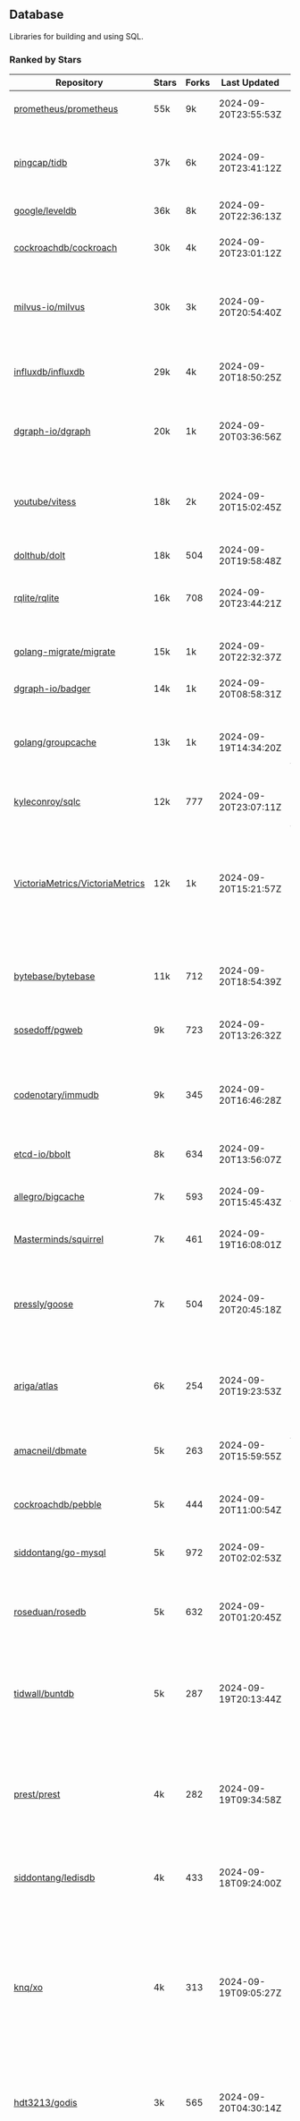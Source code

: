 ## Database

Libraries for building and using SQL.

### Ranked by Stars

| Repository | Stars | Forks | Last Updated | Description | 
|------------|-------|-------|--------------|-------------|
| [prometheus/prometheus](https://github.com/prometheus/prometheus) | 55k | 9k | 2024-09-20T23:55:53Z |  Monitoring system and time series database. |
| [pingcap/tidb](https://github.com/pingcap/tidb) | 37k | 6k | 2024-09-20T23:41:12Z |  TiDB is a distributed SQL database. Inspired by the design of Google F1. |
| [google/leveldb](https://github.com/google/leveldb) | 36k | 8k | 2024-09-20T22:36:13Z | key/value database in Go. |
| [cockroachdb/cockroach](https://github.com/cockroachdb/cockroach) | 30k | 4k | 2024-09-20T23:01:12Z |  Scalable, Geo-Replicated, Transactional Datastore. |
| [milvus-io/milvus](https://github.com/milvus-io/milvus) | 30k | 3k | 2024-09-20T20:54:40Z |  Milvus is a vector database for embedding management, analytics and search. |
| [influxdb/influxdb](https://github.com/influxdb/influxdb) | 29k | 4k | 2024-09-20T18:50:25Z |  Scalable datastore for metrics, events, and real-time analytics. |
| [dgraph-io/dgraph](https://github.com/dgraph-io/dgraph) | 20k | 1k | 2024-09-20T03:36:56Z |  Scalable, Distributed, Low Latency, High Throughput Graph Database. |
| [youtube/vitess](https://github.com/youtube/vitess) | 18k | 2k | 2024-09-20T15:02:45Z |  vitess provides servers and tools which facilitate scaling of MySQL databases for large scale web services. |
| [dolthub/dolt](https://github.com/dolthub/dolt) | 18k | 504 | 2024-09-20T19:58:48Z |  Dolt – It's Git for Data. |
| [rqlite/rqlite](https://github.com/rqlite/rqlite) | 16k | 708 | 2024-09-20T23:44:21Z |  The lightweight, distributed, relational database built on SQLite. |
| [golang-migrate/migrate](https://github.com/golang-migrate/migrate) | 15k | 1k | 2024-09-20T22:32:37Z |  Database migrations. CLI and Golang library. |
| [dgraph-io/badger](https://github.com/dgraph-io/badger) | 14k | 1k | 2024-09-20T08:58:31Z |  Fast key-value store in Go. |
| [golang/groupcache](https://github.com/golang/groupcache) | 13k | 1k | 2024-09-19T14:34:20Z |  Groupcache is a caching and cache-filling library, intended as a replacement for memcached in many cases. |
| [kyleconroy/sqlc](https://github.com/kyleconroy/sqlc) | 12k | 777 | 2024-09-20T23:07:11Z |  Generate type-safe code from SQL. |
| [VictoriaMetrics/VictoriaMetrics](https://github.com/VictoriaMetrics/VictoriaMetrics) | 12k | 1k | 2024-09-20T15:21:57Z |  fast, resource-effective and scalable open source time series database. May be used as long-term remote storage for Prometheus. Supports PromQL. |
| [bytebase/bytebase](https://github.com/bytebase/bytebase) | 11k | 712 | 2024-09-20T18:54:39Z |  Safe database schema change and version control for DevOps teams. |
| [sosedoff/pgweb](https://github.com/sosedoff/pgweb) | 9k | 723 | 2024-09-20T13:26:32Z |  Web-based PostgreSQL database browser. |
| [codenotary/immudb](https://github.com/codenotary/immudb) | 9k | 345 | 2024-09-20T16:46:28Z |  immudb is a lightweight, high-speed immutable database for systems and applications written in Go. |
| [etcd-io/bbolt](https://github.com/etcd-io/bbolt) | 8k | 634 | 2024-09-20T13:56:07Z |  An embedded key/value database for Go. |
| [allegro/bigcache](https://github.com/allegro/bigcache) | 7k | 593 | 2024-09-20T15:45:43Z |  Efficient key/value cache for gigabytes of data. |
| [Masterminds/squirrel](https://github.com/Masterminds/squirrel) | 7k | 461 | 2024-09-19T16:08:01Z |  Go library that helps you build SQL queries. |
| [pressly/goose](https://github.com/pressly/goose) | 7k | 504 | 2024-09-20T20:45:18Z |  Database migration tool. You can manage your database's evolution by creating incremental SQL or Go scripts. |
| [ariga/atlas](https://github.com/ariga/atlas) | 6k | 254 | 2024-09-20T19:23:53Z |  A Database Toolkit. A CLI designed to help companies better work with their data. |
| [amacneil/dbmate](https://github.com/amacneil/dbmate) | 5k | 263 | 2024-09-20T15:59:55Z |  A lightweight, framework-agnostic database migration tool. |
| [cockroachdb/pebble](https://github.com/cockroachdb/pebble) | 5k | 444 | 2024-09-20T11:00:54Z |  RocksDB/LevelDB inspired key-value database in Go. |
| [siddontang/go-mysql](https://github.com/siddontang/go-mysql) | 5k | 972 | 2024-09-20T02:02:53Z |  Go toolset to handle MySQL protocol and replication. |
| [roseduan/rosedb](https://github.com/roseduan/rosedb) | 5k | 632 | 2024-09-20T01:20:45Z |  An embedded k-v database based on LSM+WAL, supports string, list, hash, set, zset. |
| [tidwall/buntdb](https://github.com/tidwall/buntdb) | 5k | 287 | 2024-09-19T20:13:44Z |  Fast, embeddable, in-memory key/value database for Go with custom indexing and spatial support. |
| [prest/prest](https://github.com/prest/prest) | 4k | 282 | 2024-09-19T09:34:58Z |  Simplify and accelerate development, ⚡ instant, realtime, high-performance on any Postgres application, existing or new. |
| [siddontang/ledisdb](https://github.com/siddontang/ledisdb) | 4k | 433 | 2024-09-18T09:24:00Z |  Ledisdb is a high performance NoSQL like Redis based on LevelDB. |
| [knq/xo](https://github.com/knq/xo) | 4k | 313 | 2024-09-19T09:05:27Z |  Generate idiomatic Go code for databases based on existing schema definitions or custom queries supporting PostgreSQL, MySQL, SQLite, Oracle, and Microsoft SQL Server. |
| [hdt3213/godis](https://github.com/hdt3213/godis) | 3k | 565 | 2024-09-20T04:30:14Z |  A Golang implemented high-performance Redis server and cluster. |
| [xujiajun/nutsdb](https://github.com/xujiajun/nutsdb) | 3k | 336 | 2024-09-20T07:08:36Z |  Nutsdb is a simple, fast, embeddable, persistent key/value store written in pure Go. It supports fully serializable transactions and many data structures such as list, set, sorted set. |
| [rubenv/sql-migrate](https://github.com/rubenv/sql-migrate) | 3k | 275 | 2024-09-18T00:20:45Z |  Database migration tool. Allows embedding migrations into the application using go-bindata. |
| [lindb/lindb](https://github.com/lindb/lindb) | 3k | 283 | 2024-09-18T06:49:05Z |  LinDB is a scalable, high performance, high availability distributed time series database. |
| [HouzuoGuo/tiedot](https://github.com/HouzuoGuo/tiedot) | 3k | 257 | 2024-09-13T08:44:43Z |  Your NoSQL database powered by Golang. |
| [bluele/gcache](https://github.com/bluele/gcache) | 3k | 271 | 2024-09-18T04:11:58Z |  Cache library with support for expirable Cache, LFU, LRU and ARC. |
| [go-jet/jet](https://github.com/go-jet/jet) | 2k | 116 | 2024-09-20T08:19:13Z |  Framework for writing type-safe SQL queries in Go, with ability to easily convert database query result into desired arbitrary object structure. |
| [eko/gocache](https://github.com/eko/gocache) | 2k | 192 | 2024-09-19T03:13:09Z |  A complete Go cache library with multiple stores (memory, memcache, redis, ...), chainable, loadable, metrics cache and more. |
| [doug-martin/goqu](https://github.com/doug-martin/goqu) | 2k | 205 | 2024-09-20T09:58:15Z |  Idiomatic SQL builder and query library. |
| [muesli/cache2go](https://github.com/muesli/cache2go) | 2k | 516 | 2024-09-12T03:15:11Z |  In-memory key:value cache which supports automatic invalidation based on timeouts. |
| [VictoriaMetrics/fastcache](https://github.com/VictoriaMetrics/fastcache) | 2k | 176 | 2024-09-17T13:20:52Z |  fast thread-safe inmemory cache for big number of entries. Minimizes GC overhead. |
| [flower-corp/lotusdb](https://github.com/flower-corp/lotusdb) | 2k | 178 | 2024-09-17T10:36:39Z |  Fast k/v database compatible with lsm and b+tree. |
| [maypok86/otter](https://github.com/maypok86/otter) | 2k | 40 | 2024-09-20T22:37:12Z |  A high performance lockless cache for Go. Many times faster than Ristretto and friends. |
| [didi/gendry](https://github.com/didi/gendry) | 2k | 194 | 2024-08-28T08:51:25Z |  Non-invasive SQL builder and powerful data binder. |
| [CovenantSQL/CovenantSQL](https://github.com/CovenantSQL/CovenantSQL) | 1k | 146 | 2024-09-13T05:38:29Z |  CovenantSQL is a SQL database on blockchain. |
| [kelindar/column](https://github.com/kelindar/column) | 1k | 56 | 2024-09-18T20:00:43Z |  High-performance, columnar, embeddable in-memory store with bitmap indexing and transactions. |
| [peterbourgon/diskv](https://github.com/peterbourgon/diskv) | 1k | 102 | 2024-09-16T22:32:06Z |  Home-grown disk-backed key-value store. |
| [akrylysov/pogreb](https://github.com/akrylysov/pogreb) | 1k | 91 | 2024-09-19T07:04:34Z |  Embedded key-value store for read-heavy workloads. |
| [Vertamedia/chproxy](https://github.com/Vertamedia/chproxy) | 1k | 259 | 2024-09-18T20:55:53Z |  HTTP proxy for ClickHouse database. |
| [skeema/skeema](https://github.com/skeema/skeema) | 1k | 100 | 2024-09-20T20:57:45Z |  Pure-SQL schema management system for MySQL, with support for sharding and external online schema change tools. |
| [paranoidguy/databunker](https://github.com/paranoidguy/databunker) | 1k | 73 | 2024-09-16T17:32:07Z |  Personally identifiable information (PII) storage service built to comply with GDPR and CCPA. |
| [objectbox/objectbox-go](https://github.com/objectbox/objectbox-go) | 1k | 45 | 2024-09-11T14:06:21Z |  High-performance embedded Object Database (NoSQL) with Go API. |
| [cybertec-postgresql/pg_timetable](https://github.com/cybertec-postgresql/pg_timetable) | 1k | 65 | 2024-09-19T16:54:29Z |  Advanced scheduling for PostgreSQL. |
| [go-gormigrate/gormigrate](https://github.com/go-gormigrate/gormigrate) | 1k | 96 | 2024-09-19T14:09:06Z |  Database schema migration helper for Gorm ORM. |
| [krotik/eliasdb](https://github.com/krotik/eliasdb) | 997 | 49 | 2024-09-15T18:59:57Z |  Dependency-free, transactional graph database with REST API, phrase search and SQL-like query language. |
| [linkedin/goavro](https://github.com/linkedin/goavro) | 972 | 216 | 2024-09-18T13:01:57Z |  A Go package that encodes and decodes Avro data. |
| [couchbase/moss](https://github.com/couchbase/moss) | 953 | 59 | 2024-09-06T23:17:31Z |  Moss is a simple LSM key-value storage engine written in 100% Go. |
| [jellydator/ttlcache](https://github.com/jellydator/ttlcache) | 925 | 117 | 2024-09-20T10:02:14Z |  An in-memory cache with item expiration and generics. |
| [gchaincl/dotsql](https://github.com/gchaincl/dotsql) | 737 | 53 | 2024-09-13T07:54:40Z |  Go library that helps you keep sql files in one place and use them with ease. |
| [ostafen/clover](https://github.com/ostafen/clover) | 664 | 55 | 2024-09-13T05:40:11Z |  A lightweight document-oriented NoSQL database written in pure Golang. |
| [go-ozzo/ozzo-dbx](https://github.com/go-ozzo/ozzo-dbx) | 634 | 90 | 2024-09-02T11:09:47Z |  Powerful data retrieval methods as well as DB-agnostic query building capabilities. |
| [nikepan/clickhouse-bulk](https://github.com/nikepan/clickhouse-bulk) | 474 | 87 | 2024-08-29T02:06:05Z |  Collects small inserts and sends big requests to ClickHouse servers. |
| [jmhodges/levigo](https://github.com/jmhodges/levigo) | 414 | 82 | 2024-06-20T01:42:34Z |  Levigo is a Go wrapper for LevelDB. |
| [lqs/sqlingo](https://github.com/lqs/sqlingo) | 404 | 28 | 2024-09-15T13:40:23Z |  A lightweight DSL to build SQL in Go. |
| [rocketlaunchr/dbq](https://github.com/rocketlaunchr/dbq) | 403 | 21 | 2024-09-02T11:55:08Z |  Zero boilerplate database operations for Go. |
| [HDT3213/rdb](https://github.com/HDT3213/rdb) | 381 | 81 | 2024-09-14T08:47:21Z |  Redis RDB file parser for secondary development and memory analysis. |
| [EchoVault/EchoVault](https://github.com/EchoVault/EchoVault) | 370 | 18 | 2024-09-20T16:50:24Z |  Embeddable Distributed in-memory data store compatible with Redis clients. |
| [recoilme/pudge](https://github.com/recoilme/pudge) | 368 | 35 | 2024-09-12T17:22:49Z |  Fast and simple key/value store written using Go's standard library. |
| [faabiosr/cachego](https://github.com/faabiosr/cachego) | 366 | 24 | 2024-09-04T09:44:19Z |  Golang Cache component for multiple drivers. |
| [creativecreature/sturdyc](https://github.com/creativecreature/sturdyc) | 278 | 9 | 2024-09-12T05:13:58Z |  A caching library with advanced concurrency features designed to make I/O heavy applications robust and highly performant. |
| [elgris/sqrl](https://github.com/elgris/sqrl) | 275 | 38 | 2024-08-29T18:23:00Z |  SQL query builder, fork of Squirrel with improved performance. |
| [chrislusf/vasto](https://github.com/chrislusf/vasto) | 259 | 30 | 2024-08-03T23:40:34Z |  A distributed high-performance key-value store. On Disk. Eventual consistent. HA. Able to grow or shrink without service interruption. |
| [Yiling-J/theine-go](https://github.com/Yiling-J/theine-go) | 252 | 16 | 2024-09-11T00:32:52Z |  High performance, near optimal in-memory cache with proactive TTL expiration and generics. |
| [dtm-labs/dtf](https://github.com/dtm-labs/dtf) | 212 | 30 | 2024-07-17T03:52:37Z |  A distributed transaction manager. Support XA, TCC, SAGA, Reliable Messages. |
| [gatewayd-io/gatewayd](https://github.com/gatewayd-io/gatewayd) | 210 | 17 | 2024-09-14T08:23:26Z |  Cloud-native database gateway and framework for building data-driven applications. Like API gateways, for databases. |
| [fern4lvarez/piladb](https://github.com/fern4lvarez/piladb) | 206 | 22 | 2024-09-10T13:54:32Z |  Lightweight RESTful database engine based on stack data structures. |
| [wesql/wescale](https://github.com/wesql/wescale) | 197 | 8 | 2024-09-11T16:11:03Z |  WeScale is a database proxy designed to enhance the scalability, performance, security, and resilience of your applications. |
| [bokwoon95/go-structured-query](https://github.com/bokwoon95/go-structured-query) | 196 | 11 | 2024-08-13T04:09:33Z |  Type-safe SQL builder and struct mapper for Go. |
| [knocknote/octillery](https://github.com/knocknote/octillery) | 192 | 30 | 2024-09-04T01:35:06Z |  Go package for sharding databases ( Supports every ORM or raw SQL ). |
| [akyoto/cache](https://github.com/akyoto/cache) | 183 | 22 | 2024-09-04T05:33:45Z |  In-memory key:value store with expiration time, 0 dependencies, <100 LoC, 100% coverage. |
| [lopezator/migrator](https://github.com/lopezator/migrator) | 169 | 18 | 2024-09-02T08:42:44Z |  Dead simple Go database migration library. |
| [amit-davidson/LibraDB](https://github.com/amit-davidson/LibraDB) | 167 | 22 | 2024-08-25T21:54:00Z |  LibraDB is a simple database with less than 1000 lines of code for learning. |
| [arthurkushman/buildsqlx](https://github.com/arthurkushman/buildsqlx) | 167 | 17 | 2024-08-31T18:56:54Z |  Go database query builder library for PostgreSQL. |
| [iwanbk/bcache](https://github.com/iwanbk/bcache) | 151 | 18 | 2024-08-24T07:28:00Z |  Eventually consistent distributed in-memory cache Go library. |
| [GuiaBolso/darwin](https://github.com/GuiaBolso/darwin) | 145 | 34 | 2024-06-20T01:43:38Z |  Database schema evolution library for Go. |
| [nullism/bqb](https://github.com/nullism/bqb) | 145 | 11 | 2024-09-20T23:15:36Z |  Lightweight and easy to learn query builder. |
| [leporo/sqlf](https://github.com/leporo/sqlf) | 142 | 14 | 2024-09-18T15:54:12Z |  Fast SQL query builder. |
| [elastic/go-freelru](https://github.com/elastic/go-freelru) | 141 | 9 | 2024-09-18T14:18:08Z | A GC-less, fast and generic LRU hashmap library with optional locking, sharding, eviction and expiration. |
| [rocketlaunchr/remember-go](https://github.com/rocketlaunchr/remember-go) | 139 | 8 | 2024-07-23T03:09:49Z |  A universal interface for caching slow database queries (backed by redis, memcached, ristretto, or in-memory). |
| [viney-shih/go-cache](https://github.com/viney-shih/go-cache) | 138 | 10 | 2024-08-12T08:51:03Z |  A flexible multi-layer Go caching library to deal with in-memory and shared cache by adopting Cache-Aside pattern. |
| [galeone/igor](https://github.com/galeone/igor) | 125 | 4 | 2024-06-20T01:44:49Z |  Abstraction layer for PostgreSQL that supports advanced functionality and uses gorm-like syntax. |
| [erni27/imcache](https://github.com/erni27/imcache) | 122 | 5 | 2024-09-11T06:46:48Z |  A generic in-memory cache Go library. It supports expiration, sliding expiration, max entries limit, eviction callbacks and sharding. |
| [unit-io/unitdb](https://github.com/unit-io/unitdb) | 119 | 10 | 2024-09-02T04:30:41Z |  Fast timeseries database for IoT, realtime messaging applications. Access unitdb with pubsub over tcp or websocket using github.com/unit-io/unitd application. |
| [sj14/dbbench](https://github.com/sj14/dbbench) | 99 | 18 | 2024-09-20T06:57:53Z |  Database benchmarking tool with support for several databases and scripts. |
| [OrlovEvgeny/go-mcache](https://github.com/OrlovEvgeny/go-mcache) | 97 | 16 | 2024-09-10T07:32:20Z |  Fast in-memory key:value store/cache library. Pointer caches. |
| [sunary/sqlize](https://github.com/sunary/sqlize) | 95 | 11 | 2024-09-06T09:37:35Z |  Database migration generator. Allows generate sql migration from model and existing sql by differ them. |
| [jameycribbs/hare](https://github.com/jameycribbs/hare) | 92 | 11 | 2024-09-06T04:47:38Z |  A simple database management system that stores each table as a text file of line-delimited JSON. |
| [cristalhq/builq](https://github.com/cristalhq/builq) | 89 | 3 | 2024-08-09T01:29:50Z |  Easily build SQL queries in Go. |
| [liweiyi88/onedump](https://github.com/liweiyi88/onedump) | 86 | 8 | 2024-09-17T21:22:37Z |  Database backup from different drivers to different destinations with one command and configuration. |
| [robinjoseph08/go-pg-migrations](https://github.com/robinjoseph08/go-pg-migrations) | 84 | 22 | 2024-01-08T01:51:54Z |  A Go package to help write migrations with go-pg/pg. |
| [zekroTJA/timedmap](https://github.com/zekroTJA/timedmap) | 71 | 10 | 2024-09-12T13:01:44Z |  Map with expiring key-value pairs. |
| [codingsince1985/couchcache](https://github.com/codingsince1985/couchcache) | 63 | 7 | 2024-07-09T09:49:00Z |  RESTful caching micro-service backed by Couchbase server. |
| [xujiajun/godbal](https://github.com/xujiajun/godbal) | 59 | 29 | 2024-02-03T19:00:49Z |  Database Abstraction Layer (dbal) for go. Support SQL builder and get result easily. |
| [oaStuff/clusteredBigCache](https://github.com/oaStuff/clusteredBigCache) | 45 | 5 | 2024-09-05T03:15:55Z |  BigCache with clustering support and individual item expiration. |
| [khezen/avro](https://github.com/khezen/avro) | 44 | 10 | 2024-09-04T02:01:09Z |  Discover SQL schemas and convert them to AVRO schemas. Query SQL records into AVRO bytes. |
| [floatdrop/2q](https://github.com/floatdrop/2q) | 40 | 4 | 2024-09-13T17:27:41Z |  2Q in-memory cache implementation. |
| [xgzlucario/rotom](https://github.com/xgzlucario/rotom) | 40 | 4 | 2024-09-11T08:07:19Z |  A tiny Redis server built with Golang, compatible with RESP protocols. |
| [claygod/coffer](https://github.com/claygod/coffer) | 38 | 5 | 2024-07-11T12:33:34Z |  Simple ACID key-value database that supports transactions. |
| [bartventer/gorm-multitenancy](https://github.com/bartventer/gorm-multitenancy) | 38 | 5 | 2024-09-20T17:23:23Z |  Multi-tenancy support for GORM managed databases. |
| [HnH/qry](https://github.com/HnH/qry) | 35 | 7 | 2024-02-27T10:37:40Z |  Tool that generates constants from files with raw SQL queries. |
| [twharmon/gosql](https://github.com/twharmon/gosql) | 32 | 2 | 2024-09-14T23:00:39Z |  SQL Query builder with better null values support. |
| [adlio/schema](https://github.com/adlio/schema) | 32 | 5 | 2024-09-15T02:53:02Z |  Library to embed schema migrations for database/sql-compatible databases inside your Go binaries. |
| [hexdigest/prep](https://github.com/hexdigest/prep) | 32 | 5 | 2024-03-07T22:59:58Z |  Use prepared SQL statements without changing your code. |
| [RichardKnop/go-fixtures](https://github.com/RichardKnop/go-fixtures) | 29 | 11 | 2024-06-23T17:52:00Z |  Django style fixtures for Golang's excellent built-in database/sql library. |
| [codingconcepts/dg](https://github.com/codingconcepts/dg) | 29 | 3 | 2024-09-09T19:40:58Z |  A fast data generator that produces CSV files from generated relational data. |
| [larapulse/migrator](https://github.com/larapulse/migrator) | 25 | 4 | 2024-05-19T07:31:13Z |  MySQL database migrator designed to run migrations to your features and manage database schema update with intuitive go code. |
| [rafaeljesus/tempdb](https://github.com/rafaeljesus/tempdb) | 19 | 3 | 2024-04-18T14:17:05Z |  Key-value store for temporary items. |
| [andizzle/rwdb](https://github.com/andizzle/rwdb) | 19 | 2 | 2024-07-19T18:32:42Z |  rwdb provides read replica capability for multiple database servers setup. |
| [motrboat/hotcoal](https://github.com/motrboat/hotcoal) | 19 | 1 | 2024-08-26T19:21:30Z |  Secure your handcrafted SQL against injection. |
| [mdaliyan/icache](https://github.com/mdaliyan/icache) | 16 | 2 | 2024-08-16T19:47:56Z |  A High Performance, Generic, thread-safe, zero-dependency cache package. |
| [muir/libschema](https://github.com/muir/libschema) | 15 | 5 | 2024-09-20T17:38:50Z |  Define your migrations separately in each library. Migrations for open source libraries. MySQL & PostgreSQL. |
| [pupizoid/ormlite](https://github.com/pupizoid/ormlite) | 14 | 3 | 2024-09-02T04:31:08Z |  Lightweight package containing some ORM-like features and helpers for sqlite databases. |
| [ulovecode/gdcache](https://github.com/ulovecode/gdcache) | 13 | 2 | 2024-08-01T03:24:23Z |  A pure non-intrusive cache library implemented by golang, you can use it to implement your own distributed cache. |
| [Kachit/gorm-seeder](https://github.com/Kachit/gorm-seeder) | 13 | 1 | 2024-01-30T11:33:09Z |  Simple database seeder for Gorm ORM. |
| [twharmon/dynago](https://github.com/twharmon/dynago) | 12 | 0 | 2024-03-26T11:56:26Z |  Simplify working with AWS DynamoDB. |
| [lawzava/go-pg-migrate](https://github.com/lawzava/go-pg-migrate) | 10 | 3 | 2024-01-24T05:10:53Z |  CLI-friendly package for go-pg migrations management. |
| [oracle/coherence-go-client](https://github.com/oracle/coherence-go-client) | 10 | 3 | 2024-09-13T05:04:47Z |  Full implementation of Oracle Coherence cache API for Go applications using gRPC as network transport. |
| [no-src/nscache](https://github.com/no-src/nscache) | 10 | 0 | 2024-09-02T00:16:52Z |  A Go caching framework that supports multiple data source drivers. |
| [cheshir/ttlcache](https://github.com/cheshir/ttlcache) | 9 | 8 | 2023-03-26T17:03:11Z |  In-memory key value storage with TTL for each record. |
| [rafaelespinoza/godfish](https://github.com/rafaelespinoza/godfish) | 7 | 1 | 2024-07-17T00:46:05Z |  Database migration manager, works with native query language. Support for cassandra, mysql, postgres, sqlite3. |
| [yuseferi/gocache](https://github.com/yuseferi/gocache) | 7 | 0 | 2024-09-18T20:02:07Z |  A data race free Go ache library with high performance and auto pruge functionality |
| [go-the-way/sg](https://github.com/go-the-way/sg) | 6 | 0 | 2024-05-10T21:55:52Z |  A SQL Gen for generating standard SQLs(supports: CRUD) written in Go. |
| [/](https://github.com/gobuffalo/pop/tree/master/soda) | 0 | 0 | 0001-01-01T00:00:00Z |  Database migration, creation, ORM, etc... for MySQL, PostgreSQL, and SQLite. |

### Ranked by Forks

| Repository | Stars | Forks | Last Updated | Description | 
|------------|-------|-------|--------------|-------------|
| [prometheus/prometheus](https://github.com/prometheus/prometheus) | 55k | 9k | 2024-09-20T23:55:53Z |  Monitoring system and time series database. |
| [google/leveldb](https://github.com/google/leveldb) | 36k | 8k | 2024-09-20T22:36:13Z | key/value database in Go. |
| [pingcap/tidb](https://github.com/pingcap/tidb) | 37k | 6k | 2024-09-20T23:41:12Z |  TiDB is a distributed SQL database. Inspired by the design of Google F1. |
| [cockroachdb/cockroach](https://github.com/cockroachdb/cockroach) | 30k | 4k | 2024-09-20T23:01:12Z |  Scalable, Geo-Replicated, Transactional Datastore. |
| [influxdb/influxdb](https://github.com/influxdb/influxdb) | 29k | 4k | 2024-09-20T18:50:25Z |  Scalable datastore for metrics, events, and real-time analytics. |
| [milvus-io/milvus](https://github.com/milvus-io/milvus) | 30k | 3k | 2024-09-20T20:54:40Z |  Milvus is a vector database for embedding management, analytics and search. |
| [youtube/vitess](https://github.com/youtube/vitess) | 18k | 2k | 2024-09-20T15:02:45Z |  vitess provides servers and tools which facilitate scaling of MySQL databases for large scale web services. |
| [dgraph-io/dgraph](https://github.com/dgraph-io/dgraph) | 20k | 1k | 2024-09-20T03:36:56Z |  Scalable, Distributed, Low Latency, High Throughput Graph Database. |
| [golang-migrate/migrate](https://github.com/golang-migrate/migrate) | 15k | 1k | 2024-09-20T22:32:37Z |  Database migrations. CLI and Golang library. |
| [golang/groupcache](https://github.com/golang/groupcache) | 13k | 1k | 2024-09-19T14:34:20Z |  Groupcache is a caching and cache-filling library, intended as a replacement for memcached in many cases. |
| [VictoriaMetrics/VictoriaMetrics](https://github.com/VictoriaMetrics/VictoriaMetrics) | 12k | 1k | 2024-09-20T15:21:57Z |  fast, resource-effective and scalable open source time series database. May be used as long-term remote storage for Prometheus. Supports PromQL. |
| [dgraph-io/badger](https://github.com/dgraph-io/badger) | 14k | 1k | 2024-09-20T08:58:31Z |  Fast key-value store in Go. |
| [siddontang/go-mysql](https://github.com/siddontang/go-mysql) | 5k | 972 | 2024-09-20T02:02:53Z |  Go toolset to handle MySQL protocol and replication. |
| [kyleconroy/sqlc](https://github.com/kyleconroy/sqlc) | 12k | 777 | 2024-09-20T23:07:11Z |  Generate type-safe code from SQL. |
| [sosedoff/pgweb](https://github.com/sosedoff/pgweb) | 9k | 723 | 2024-09-20T13:26:32Z |  Web-based PostgreSQL database browser. |
| [bytebase/bytebase](https://github.com/bytebase/bytebase) | 11k | 712 | 2024-09-20T18:54:39Z |  Safe database schema change and version control for DevOps teams. |
| [rqlite/rqlite](https://github.com/rqlite/rqlite) | 16k | 708 | 2024-09-20T23:44:21Z |  The lightweight, distributed, relational database built on SQLite. |
| [etcd-io/bbolt](https://github.com/etcd-io/bbolt) | 8k | 634 | 2024-09-20T13:56:07Z |  An embedded key/value database for Go. |
| [roseduan/rosedb](https://github.com/roseduan/rosedb) | 5k | 632 | 2024-09-20T01:20:45Z |  An embedded k-v database based on LSM+WAL, supports string, list, hash, set, zset. |
| [allegro/bigcache](https://github.com/allegro/bigcache) | 7k | 593 | 2024-09-20T15:45:43Z |  Efficient key/value cache for gigabytes of data. |
| [hdt3213/godis](https://github.com/hdt3213/godis) | 3k | 565 | 2024-09-20T04:30:14Z |  A Golang implemented high-performance Redis server and cluster. |
| [muesli/cache2go](https://github.com/muesli/cache2go) | 2k | 516 | 2024-09-12T03:15:11Z |  In-memory key:value cache which supports automatic invalidation based on timeouts. |
| [dolthub/dolt](https://github.com/dolthub/dolt) | 18k | 504 | 2024-09-20T19:58:48Z |  Dolt – It's Git for Data. |
| [pressly/goose](https://github.com/pressly/goose) | 7k | 504 | 2024-09-20T20:45:18Z |  Database migration tool. You can manage your database's evolution by creating incremental SQL or Go scripts. |
| [Masterminds/squirrel](https://github.com/Masterminds/squirrel) | 7k | 461 | 2024-09-19T16:08:01Z |  Go library that helps you build SQL queries. |
| [cockroachdb/pebble](https://github.com/cockroachdb/pebble) | 5k | 444 | 2024-09-20T11:00:54Z |  RocksDB/LevelDB inspired key-value database in Go. |
| [siddontang/ledisdb](https://github.com/siddontang/ledisdb) | 4k | 433 | 2024-09-18T09:24:00Z |  Ledisdb is a high performance NoSQL like Redis based on LevelDB. |
| [codenotary/immudb](https://github.com/codenotary/immudb) | 9k | 345 | 2024-09-20T16:46:28Z |  immudb is a lightweight, high-speed immutable database for systems and applications written in Go. |
| [xujiajun/nutsdb](https://github.com/xujiajun/nutsdb) | 3k | 336 | 2024-09-20T07:08:36Z |  Nutsdb is a simple, fast, embeddable, persistent key/value store written in pure Go. It supports fully serializable transactions and many data structures such as list, set, sorted set. |
| [knq/xo](https://github.com/knq/xo) | 4k | 313 | 2024-09-19T09:05:27Z |  Generate idiomatic Go code for databases based on existing schema definitions or custom queries supporting PostgreSQL, MySQL, SQLite, Oracle, and Microsoft SQL Server. |
| [tidwall/buntdb](https://github.com/tidwall/buntdb) | 5k | 287 | 2024-09-19T20:13:44Z |  Fast, embeddable, in-memory key/value database for Go with custom indexing and spatial support. |
| [lindb/lindb](https://github.com/lindb/lindb) | 3k | 283 | 2024-09-18T06:49:05Z |  LinDB is a scalable, high performance, high availability distributed time series database. |
| [prest/prest](https://github.com/prest/prest) | 4k | 282 | 2024-09-19T09:34:58Z |  Simplify and accelerate development, ⚡ instant, realtime, high-performance on any Postgres application, existing or new. |
| [rubenv/sql-migrate](https://github.com/rubenv/sql-migrate) | 3k | 275 | 2024-09-18T00:20:45Z |  Database migration tool. Allows embedding migrations into the application using go-bindata. |
| [bluele/gcache](https://github.com/bluele/gcache) | 3k | 271 | 2024-09-18T04:11:58Z |  Cache library with support for expirable Cache, LFU, LRU and ARC. |
| [amacneil/dbmate](https://github.com/amacneil/dbmate) | 5k | 263 | 2024-09-20T15:59:55Z |  A lightweight, framework-agnostic database migration tool. |
| [Vertamedia/chproxy](https://github.com/Vertamedia/chproxy) | 1k | 259 | 2024-09-18T20:55:53Z |  HTTP proxy for ClickHouse database. |
| [HouzuoGuo/tiedot](https://github.com/HouzuoGuo/tiedot) | 3k | 257 | 2024-09-13T08:44:43Z |  Your NoSQL database powered by Golang. |
| [ariga/atlas](https://github.com/ariga/atlas) | 6k | 254 | 2024-09-20T19:23:53Z |  A Database Toolkit. A CLI designed to help companies better work with their data. |
| [linkedin/goavro](https://github.com/linkedin/goavro) | 972 | 216 | 2024-09-18T13:01:57Z |  A Go package that encodes and decodes Avro data. |
| [doug-martin/goqu](https://github.com/doug-martin/goqu) | 2k | 205 | 2024-09-20T09:58:15Z |  Idiomatic SQL builder and query library. |
| [didi/gendry](https://github.com/didi/gendry) | 2k | 194 | 2024-08-28T08:51:25Z |  Non-invasive SQL builder and powerful data binder. |
| [eko/gocache](https://github.com/eko/gocache) | 2k | 192 | 2024-09-19T03:13:09Z |  A complete Go cache library with multiple stores (memory, memcache, redis, ...), chainable, loadable, metrics cache and more. |
| [flower-corp/lotusdb](https://github.com/flower-corp/lotusdb) | 2k | 178 | 2024-09-17T10:36:39Z |  Fast k/v database compatible with lsm and b+tree. |
| [VictoriaMetrics/fastcache](https://github.com/VictoriaMetrics/fastcache) | 2k | 176 | 2024-09-17T13:20:52Z |  fast thread-safe inmemory cache for big number of entries. Minimizes GC overhead. |
| [CovenantSQL/CovenantSQL](https://github.com/CovenantSQL/CovenantSQL) | 1k | 146 | 2024-09-13T05:38:29Z |  CovenantSQL is a SQL database on blockchain. |
| [jellydator/ttlcache](https://github.com/jellydator/ttlcache) | 925 | 117 | 2024-09-20T10:02:14Z |  An in-memory cache with item expiration and generics. |
| [go-jet/jet](https://github.com/go-jet/jet) | 2k | 116 | 2024-09-20T08:19:13Z |  Framework for writing type-safe SQL queries in Go, with ability to easily convert database query result into desired arbitrary object structure. |
| [peterbourgon/diskv](https://github.com/peterbourgon/diskv) | 1k | 102 | 2024-09-16T22:32:06Z |  Home-grown disk-backed key-value store. |
| [skeema/skeema](https://github.com/skeema/skeema) | 1k | 100 | 2024-09-20T20:57:45Z |  Pure-SQL schema management system for MySQL, with support for sharding and external online schema change tools. |
| [go-gormigrate/gormigrate](https://github.com/go-gormigrate/gormigrate) | 1k | 96 | 2024-09-19T14:09:06Z |  Database schema migration helper for Gorm ORM. |
| [akrylysov/pogreb](https://github.com/akrylysov/pogreb) | 1k | 91 | 2024-09-19T07:04:34Z |  Embedded key-value store for read-heavy workloads. |
| [go-ozzo/ozzo-dbx](https://github.com/go-ozzo/ozzo-dbx) | 634 | 90 | 2024-09-02T11:09:47Z |  Powerful data retrieval methods as well as DB-agnostic query building capabilities. |
| [nikepan/clickhouse-bulk](https://github.com/nikepan/clickhouse-bulk) | 474 | 87 | 2024-08-29T02:06:05Z |  Collects small inserts and sends big requests to ClickHouse servers. |
| [jmhodges/levigo](https://github.com/jmhodges/levigo) | 414 | 82 | 2024-06-20T01:42:34Z |  Levigo is a Go wrapper for LevelDB. |
| [HDT3213/rdb](https://github.com/HDT3213/rdb) | 381 | 81 | 2024-09-14T08:47:21Z |  Redis RDB file parser for secondary development and memory analysis. |
| [paranoidguy/databunker](https://github.com/paranoidguy/databunker) | 1k | 73 | 2024-09-16T17:32:07Z |  Personally identifiable information (PII) storage service built to comply with GDPR and CCPA. |
| [cybertec-postgresql/pg_timetable](https://github.com/cybertec-postgresql/pg_timetable) | 1k | 65 | 2024-09-19T16:54:29Z |  Advanced scheduling for PostgreSQL. |
| [couchbase/moss](https://github.com/couchbase/moss) | 953 | 59 | 2024-09-06T23:17:31Z |  Moss is a simple LSM key-value storage engine written in 100% Go. |
| [kelindar/column](https://github.com/kelindar/column) | 1k | 56 | 2024-09-18T20:00:43Z |  High-performance, columnar, embeddable in-memory store with bitmap indexing and transactions. |
| [ostafen/clover](https://github.com/ostafen/clover) | 664 | 55 | 2024-09-13T05:40:11Z |  A lightweight document-oriented NoSQL database written in pure Golang. |
| [gchaincl/dotsql](https://github.com/gchaincl/dotsql) | 737 | 53 | 2024-09-13T07:54:40Z |  Go library that helps you keep sql files in one place and use them with ease. |
| [krotik/eliasdb](https://github.com/krotik/eliasdb) | 997 | 49 | 2024-09-15T18:59:57Z |  Dependency-free, transactional graph database with REST API, phrase search and SQL-like query language. |
| [objectbox/objectbox-go](https://github.com/objectbox/objectbox-go) | 1k | 45 | 2024-09-11T14:06:21Z |  High-performance embedded Object Database (NoSQL) with Go API. |
| [maypok86/otter](https://github.com/maypok86/otter) | 2k | 40 | 2024-09-20T22:37:12Z |  A high performance lockless cache for Go. Many times faster than Ristretto and friends. |
| [elgris/sqrl](https://github.com/elgris/sqrl) | 275 | 38 | 2024-08-29T18:23:00Z |  SQL query builder, fork of Squirrel with improved performance. |
| [recoilme/pudge](https://github.com/recoilme/pudge) | 368 | 35 | 2024-09-12T17:22:49Z |  Fast and simple key/value store written using Go's standard library. |
| [GuiaBolso/darwin](https://github.com/GuiaBolso/darwin) | 145 | 34 | 2024-06-20T01:43:38Z |  Database schema evolution library for Go. |
| [dtm-labs/dtf](https://github.com/dtm-labs/dtf) | 212 | 30 | 2024-07-17T03:52:37Z |  A distributed transaction manager. Support XA, TCC, SAGA, Reliable Messages. |
| [chrislusf/vasto](https://github.com/chrislusf/vasto) | 259 | 30 | 2024-08-03T23:40:34Z |  A distributed high-performance key-value store. On Disk. Eventual consistent. HA. Able to grow or shrink without service interruption. |
| [knocknote/octillery](https://github.com/knocknote/octillery) | 192 | 30 | 2024-09-04T01:35:06Z |  Go package for sharding databases ( Supports every ORM or raw SQL ). |
| [xujiajun/godbal](https://github.com/xujiajun/godbal) | 59 | 29 | 2024-02-03T19:00:49Z |  Database Abstraction Layer (dbal) for go. Support SQL builder and get result easily. |
| [lqs/sqlingo](https://github.com/lqs/sqlingo) | 404 | 28 | 2024-09-15T13:40:23Z |  A lightweight DSL to build SQL in Go. |
| [faabiosr/cachego](https://github.com/faabiosr/cachego) | 366 | 24 | 2024-09-04T09:44:19Z |  Golang Cache component for multiple drivers. |
| [robinjoseph08/go-pg-migrations](https://github.com/robinjoseph08/go-pg-migrations) | 84 | 22 | 2024-01-08T01:51:54Z |  A Go package to help write migrations with go-pg/pg. |
| [amit-davidson/LibraDB](https://github.com/amit-davidson/LibraDB) | 167 | 22 | 2024-08-25T21:54:00Z |  LibraDB is a simple database with less than 1000 lines of code for learning. |
| [fern4lvarez/piladb](https://github.com/fern4lvarez/piladb) | 206 | 22 | 2024-09-10T13:54:32Z |  Lightweight RESTful database engine based on stack data structures. |
| [akyoto/cache](https://github.com/akyoto/cache) | 183 | 22 | 2024-09-04T05:33:45Z |  In-memory key:value store with expiration time, 0 dependencies, <100 LoC, 100% coverage. |
| [rocketlaunchr/dbq](https://github.com/rocketlaunchr/dbq) | 403 | 21 | 2024-09-02T11:55:08Z |  Zero boilerplate database operations for Go. |
| [sj14/dbbench](https://github.com/sj14/dbbench) | 99 | 18 | 2024-09-20T06:57:53Z |  Database benchmarking tool with support for several databases and scripts. |
| [EchoVault/EchoVault](https://github.com/EchoVault/EchoVault) | 370 | 18 | 2024-09-20T16:50:24Z |  Embeddable Distributed in-memory data store compatible with Redis clients. |
| [lopezator/migrator](https://github.com/lopezator/migrator) | 169 | 18 | 2024-09-02T08:42:44Z |  Dead simple Go database migration library. |
| [iwanbk/bcache](https://github.com/iwanbk/bcache) | 151 | 18 | 2024-08-24T07:28:00Z |  Eventually consistent distributed in-memory cache Go library. |
| [gatewayd-io/gatewayd](https://github.com/gatewayd-io/gatewayd) | 210 | 17 | 2024-09-14T08:23:26Z |  Cloud-native database gateway and framework for building data-driven applications. Like API gateways, for databases. |
| [arthurkushman/buildsqlx](https://github.com/arthurkushman/buildsqlx) | 167 | 17 | 2024-08-31T18:56:54Z |  Go database query builder library for PostgreSQL. |
| [Yiling-J/theine-go](https://github.com/Yiling-J/theine-go) | 252 | 16 | 2024-09-11T00:32:52Z |  High performance, near optimal in-memory cache with proactive TTL expiration and generics. |
| [OrlovEvgeny/go-mcache](https://github.com/OrlovEvgeny/go-mcache) | 97 | 16 | 2024-09-10T07:32:20Z |  Fast in-memory key:value store/cache library. Pointer caches. |
| [leporo/sqlf](https://github.com/leporo/sqlf) | 142 | 14 | 2024-09-18T15:54:12Z |  Fast SQL query builder. |
| [jameycribbs/hare](https://github.com/jameycribbs/hare) | 92 | 11 | 2024-09-06T04:47:38Z |  A simple database management system that stores each table as a text file of line-delimited JSON. |
| [nullism/bqb](https://github.com/nullism/bqb) | 145 | 11 | 2024-09-20T23:15:36Z |  Lightweight and easy to learn query builder. |
| [bokwoon95/go-structured-query](https://github.com/bokwoon95/go-structured-query) | 196 | 11 | 2024-08-13T04:09:33Z |  Type-safe SQL builder and struct mapper for Go. |
| [sunary/sqlize](https://github.com/sunary/sqlize) | 95 | 11 | 2024-09-06T09:37:35Z |  Database migration generator. Allows generate sql migration from model and existing sql by differ them. |
| [RichardKnop/go-fixtures](https://github.com/RichardKnop/go-fixtures) | 29 | 11 | 2024-06-23T17:52:00Z |  Django style fixtures for Golang's excellent built-in database/sql library. |
| [khezen/avro](https://github.com/khezen/avro) | 44 | 10 | 2024-09-04T02:01:09Z |  Discover SQL schemas and convert them to AVRO schemas. Query SQL records into AVRO bytes. |
| [unit-io/unitdb](https://github.com/unit-io/unitdb) | 119 | 10 | 2024-09-02T04:30:41Z |  Fast timeseries database for IoT, realtime messaging applications. Access unitdb with pubsub over tcp or websocket using github.com/unit-io/unitd application. |
| [zekroTJA/timedmap](https://github.com/zekroTJA/timedmap) | 71 | 10 | 2024-09-12T13:01:44Z |  Map with expiring key-value pairs. |
| [viney-shih/go-cache](https://github.com/viney-shih/go-cache) | 138 | 10 | 2024-08-12T08:51:03Z |  A flexible multi-layer Go caching library to deal with in-memory and shared cache by adopting Cache-Aside pattern. |
| [elastic/go-freelru](https://github.com/elastic/go-freelru) | 141 | 9 | 2024-09-18T14:18:08Z | A GC-less, fast and generic LRU hashmap library with optional locking, sharding, eviction and expiration. |
| [creativecreature/sturdyc](https://github.com/creativecreature/sturdyc) | 278 | 9 | 2024-09-12T05:13:58Z |  A caching library with advanced concurrency features designed to make I/O heavy applications robust and highly performant. |
| [cheshir/ttlcache](https://github.com/cheshir/ttlcache) | 9 | 8 | 2023-03-26T17:03:11Z |  In-memory key value storage with TTL for each record. |
| [rocketlaunchr/remember-go](https://github.com/rocketlaunchr/remember-go) | 139 | 8 | 2024-07-23T03:09:49Z |  A universal interface for caching slow database queries (backed by redis, memcached, ristretto, or in-memory). |
| [liweiyi88/onedump](https://github.com/liweiyi88/onedump) | 86 | 8 | 2024-09-17T21:22:37Z |  Database backup from different drivers to different destinations with one command and configuration. |
| [wesql/wescale](https://github.com/wesql/wescale) | 197 | 8 | 2024-09-11T16:11:03Z |  WeScale is a database proxy designed to enhance the scalability, performance, security, and resilience of your applications. |
| [HnH/qry](https://github.com/HnH/qry) | 35 | 7 | 2024-02-27T10:37:40Z |  Tool that generates constants from files with raw SQL queries. |
| [codingsince1985/couchcache](https://github.com/codingsince1985/couchcache) | 63 | 7 | 2024-07-09T09:49:00Z |  RESTful caching micro-service backed by Couchbase server. |
| [oaStuff/clusteredBigCache](https://github.com/oaStuff/clusteredBigCache) | 45 | 5 | 2024-09-05T03:15:55Z |  BigCache with clustering support and individual item expiration. |
| [claygod/coffer](https://github.com/claygod/coffer) | 38 | 5 | 2024-07-11T12:33:34Z |  Simple ACID key-value database that supports transactions. |
| [bartventer/gorm-multitenancy](https://github.com/bartventer/gorm-multitenancy) | 38 | 5 | 2024-09-20T17:23:23Z |  Multi-tenancy support for GORM managed databases. |
| [adlio/schema](https://github.com/adlio/schema) | 32 | 5 | 2024-09-15T02:53:02Z |  Library to embed schema migrations for database/sql-compatible databases inside your Go binaries. |
| [hexdigest/prep](https://github.com/hexdigest/prep) | 32 | 5 | 2024-03-07T22:59:58Z |  Use prepared SQL statements without changing your code. |
| [erni27/imcache](https://github.com/erni27/imcache) | 122 | 5 | 2024-09-11T06:46:48Z |  A generic in-memory cache Go library. It supports expiration, sliding expiration, max entries limit, eviction callbacks and sharding. |
| [muir/libschema](https://github.com/muir/libschema) | 15 | 5 | 2024-09-20T17:38:50Z |  Define your migrations separately in each library. Migrations for open source libraries. MySQL & PostgreSQL. |
| [larapulse/migrator](https://github.com/larapulse/migrator) | 25 | 4 | 2024-05-19T07:31:13Z |  MySQL database migrator designed to run migrations to your features and manage database schema update with intuitive go code. |
| [xgzlucario/rotom](https://github.com/xgzlucario/rotom) | 40 | 4 | 2024-09-11T08:07:19Z |  A tiny Redis server built with Golang, compatible with RESP protocols. |
| [galeone/igor](https://github.com/galeone/igor) | 125 | 4 | 2024-06-20T01:44:49Z |  Abstraction layer for PostgreSQL that supports advanced functionality and uses gorm-like syntax. |
| [floatdrop/2q](https://github.com/floatdrop/2q) | 40 | 4 | 2024-09-13T17:27:41Z |  2Q in-memory cache implementation. |
| [oracle/coherence-go-client](https://github.com/oracle/coherence-go-client) | 10 | 3 | 2024-09-13T05:04:47Z |  Full implementation of Oracle Coherence cache API for Go applications using gRPC as network transport. |
| [cristalhq/builq](https://github.com/cristalhq/builq) | 89 | 3 | 2024-08-09T01:29:50Z |  Easily build SQL queries in Go. |
| [rafaeljesus/tempdb](https://github.com/rafaeljesus/tempdb) | 19 | 3 | 2024-04-18T14:17:05Z |  Key-value store for temporary items. |
| [lawzava/go-pg-migrate](https://github.com/lawzava/go-pg-migrate) | 10 | 3 | 2024-01-24T05:10:53Z |  CLI-friendly package for go-pg migrations management. |
| [pupizoid/ormlite](https://github.com/pupizoid/ormlite) | 14 | 3 | 2024-09-02T04:31:08Z |  Lightweight package containing some ORM-like features and helpers for sqlite databases. |
| [codingconcepts/dg](https://github.com/codingconcepts/dg) | 29 | 3 | 2024-09-09T19:40:58Z |  A fast data generator that produces CSV files from generated relational data. |
| [mdaliyan/icache](https://github.com/mdaliyan/icache) | 16 | 2 | 2024-08-16T19:47:56Z |  A High Performance, Generic, thread-safe, zero-dependency cache package. |
| [ulovecode/gdcache](https://github.com/ulovecode/gdcache) | 13 | 2 | 2024-08-01T03:24:23Z |  A pure non-intrusive cache library implemented by golang, you can use it to implement your own distributed cache. |
| [twharmon/gosql](https://github.com/twharmon/gosql) | 32 | 2 | 2024-09-14T23:00:39Z |  SQL Query builder with better null values support. |
| [andizzle/rwdb](https://github.com/andizzle/rwdb) | 19 | 2 | 2024-07-19T18:32:42Z |  rwdb provides read replica capability for multiple database servers setup. |
| [Kachit/gorm-seeder](https://github.com/Kachit/gorm-seeder) | 13 | 1 | 2024-01-30T11:33:09Z |  Simple database seeder for Gorm ORM. |
| [motrboat/hotcoal](https://github.com/motrboat/hotcoal) | 19 | 1 | 2024-08-26T19:21:30Z |  Secure your handcrafted SQL against injection. |
| [rafaelespinoza/godfish](https://github.com/rafaelespinoza/godfish) | 7 | 1 | 2024-07-17T00:46:05Z |  Database migration manager, works with native query language. Support for cassandra, mysql, postgres, sqlite3. |
| [twharmon/dynago](https://github.com/twharmon/dynago) | 12 | 0 | 2024-03-26T11:56:26Z |  Simplify working with AWS DynamoDB. |
| [no-src/nscache](https://github.com/no-src/nscache) | 10 | 0 | 2024-09-02T00:16:52Z |  A Go caching framework that supports multiple data source drivers. |
| [yuseferi/gocache](https://github.com/yuseferi/gocache) | 7 | 0 | 2024-09-18T20:02:07Z |  A data race free Go ache library with high performance and auto pruge functionality |
| [go-the-way/sg](https://github.com/go-the-way/sg) | 6 | 0 | 2024-05-10T21:55:52Z |  A SQL Gen for generating standard SQLs(supports: CRUD) written in Go. |
| [/](https://github.com/gobuffalo/pop/tree/master/soda) | 0 | 0 | 0001-01-01T00:00:00Z |  Database migration, creation, ORM, etc... for MySQL, PostgreSQL, and SQLite. |

### Ranked by Last Updated

| Repository | Stars | Forks | Last Updated | Description | 
|------------|-------|-------|--------------|-------------|
| [prometheus/prometheus](https://github.com/prometheus/prometheus) | 55k | 9k | 2024-09-20T23:55:53Z |  Monitoring system and time series database. |
| [rqlite/rqlite](https://github.com/rqlite/rqlite) | 16k | 708 | 2024-09-20T23:44:21Z |  The lightweight, distributed, relational database built on SQLite. |
| [pingcap/tidb](https://github.com/pingcap/tidb) | 37k | 6k | 2024-09-20T23:41:12Z |  TiDB is a distributed SQL database. Inspired by the design of Google F1. |
| [nullism/bqb](https://github.com/nullism/bqb) | 145 | 11 | 2024-09-20T23:15:36Z |  Lightweight and easy to learn query builder. |
| [kyleconroy/sqlc](https://github.com/kyleconroy/sqlc) | 12k | 777 | 2024-09-20T23:07:11Z |  Generate type-safe code from SQL. |
| [cockroachdb/cockroach](https://github.com/cockroachdb/cockroach) | 30k | 4k | 2024-09-20T23:01:12Z |  Scalable, Geo-Replicated, Transactional Datastore. |
| [maypok86/otter](https://github.com/maypok86/otter) | 2k | 40 | 2024-09-20T22:37:12Z |  A high performance lockless cache for Go. Many times faster than Ristretto and friends. |
| [google/leveldb](https://github.com/google/leveldb) | 36k | 8k | 2024-09-20T22:36:13Z | key/value database in Go. |
| [golang-migrate/migrate](https://github.com/golang-migrate/migrate) | 15k | 1k | 2024-09-20T22:32:37Z |  Database migrations. CLI and Golang library. |
| [skeema/skeema](https://github.com/skeema/skeema) | 1k | 100 | 2024-09-20T20:57:45Z |  Pure-SQL schema management system for MySQL, with support for sharding and external online schema change tools. |
| [milvus-io/milvus](https://github.com/milvus-io/milvus) | 30k | 3k | 2024-09-20T20:54:40Z |  Milvus is a vector database for embedding management, analytics and search. |
| [pressly/goose](https://github.com/pressly/goose) | 7k | 504 | 2024-09-20T20:45:18Z |  Database migration tool. You can manage your database's evolution by creating incremental SQL or Go scripts. |
| [dolthub/dolt](https://github.com/dolthub/dolt) | 18k | 504 | 2024-09-20T19:58:48Z |  Dolt – It's Git for Data. |
| [ariga/atlas](https://github.com/ariga/atlas) | 6k | 254 | 2024-09-20T19:23:53Z |  A Database Toolkit. A CLI designed to help companies better work with their data. |
| [bytebase/bytebase](https://github.com/bytebase/bytebase) | 11k | 712 | 2024-09-20T18:54:39Z |  Safe database schema change and version control for DevOps teams. |
| [influxdb/influxdb](https://github.com/influxdb/influxdb) | 29k | 4k | 2024-09-20T18:50:25Z |  Scalable datastore for metrics, events, and real-time analytics. |
| [muir/libschema](https://github.com/muir/libschema) | 15 | 5 | 2024-09-20T17:38:50Z |  Define your migrations separately in each library. Migrations for open source libraries. MySQL & PostgreSQL. |
| [bartventer/gorm-multitenancy](https://github.com/bartventer/gorm-multitenancy) | 38 | 5 | 2024-09-20T17:23:23Z |  Multi-tenancy support for GORM managed databases. |
| [EchoVault/EchoVault](https://github.com/EchoVault/EchoVault) | 370 | 18 | 2024-09-20T16:50:24Z |  Embeddable Distributed in-memory data store compatible with Redis clients. |
| [codenotary/immudb](https://github.com/codenotary/immudb) | 9k | 345 | 2024-09-20T16:46:28Z |  immudb is a lightweight, high-speed immutable database for systems and applications written in Go. |
| [amacneil/dbmate](https://github.com/amacneil/dbmate) | 5k | 263 | 2024-09-20T15:59:55Z |  A lightweight, framework-agnostic database migration tool. |
| [allegro/bigcache](https://github.com/allegro/bigcache) | 7k | 593 | 2024-09-20T15:45:43Z |  Efficient key/value cache for gigabytes of data. |
| [VictoriaMetrics/VictoriaMetrics](https://github.com/VictoriaMetrics/VictoriaMetrics) | 12k | 1k | 2024-09-20T15:21:57Z |  fast, resource-effective and scalable open source time series database. May be used as long-term remote storage for Prometheus. Supports PromQL. |
| [youtube/vitess](https://github.com/youtube/vitess) | 18k | 2k | 2024-09-20T15:02:45Z |  vitess provides servers and tools which facilitate scaling of MySQL databases for large scale web services. |
| [etcd-io/bbolt](https://github.com/etcd-io/bbolt) | 8k | 634 | 2024-09-20T13:56:07Z |  An embedded key/value database for Go. |
| [sosedoff/pgweb](https://github.com/sosedoff/pgweb) | 9k | 723 | 2024-09-20T13:26:32Z |  Web-based PostgreSQL database browser. |
| [cockroachdb/pebble](https://github.com/cockroachdb/pebble) | 5k | 444 | 2024-09-20T11:00:54Z |  RocksDB/LevelDB inspired key-value database in Go. |
| [jellydator/ttlcache](https://github.com/jellydator/ttlcache) | 925 | 117 | 2024-09-20T10:02:14Z |  An in-memory cache with item expiration and generics. |
| [doug-martin/goqu](https://github.com/doug-martin/goqu) | 2k | 205 | 2024-09-20T09:58:15Z |  Idiomatic SQL builder and query library. |
| [dgraph-io/badger](https://github.com/dgraph-io/badger) | 14k | 1k | 2024-09-20T08:58:31Z |  Fast key-value store in Go. |
| [go-jet/jet](https://github.com/go-jet/jet) | 2k | 116 | 2024-09-20T08:19:13Z |  Framework for writing type-safe SQL queries in Go, with ability to easily convert database query result into desired arbitrary object structure. |
| [xujiajun/nutsdb](https://github.com/xujiajun/nutsdb) | 3k | 336 | 2024-09-20T07:08:36Z |  Nutsdb is a simple, fast, embeddable, persistent key/value store written in pure Go. It supports fully serializable transactions and many data structures such as list, set, sorted set. |
| [sj14/dbbench](https://github.com/sj14/dbbench) | 99 | 18 | 2024-09-20T06:57:53Z |  Database benchmarking tool with support for several databases and scripts. |
| [hdt3213/godis](https://github.com/hdt3213/godis) | 3k | 565 | 2024-09-20T04:30:14Z |  A Golang implemented high-performance Redis server and cluster. |
| [dgraph-io/dgraph](https://github.com/dgraph-io/dgraph) | 20k | 1k | 2024-09-20T03:36:56Z |  Scalable, Distributed, Low Latency, High Throughput Graph Database. |
| [siddontang/go-mysql](https://github.com/siddontang/go-mysql) | 5k | 972 | 2024-09-20T02:02:53Z |  Go toolset to handle MySQL protocol and replication. |
| [roseduan/rosedb](https://github.com/roseduan/rosedb) | 5k | 632 | 2024-09-20T01:20:45Z |  An embedded k-v database based on LSM+WAL, supports string, list, hash, set, zset. |
| [tidwall/buntdb](https://github.com/tidwall/buntdb) | 5k | 287 | 2024-09-19T20:13:44Z |  Fast, embeddable, in-memory key/value database for Go with custom indexing and spatial support. |
| [cybertec-postgresql/pg_timetable](https://github.com/cybertec-postgresql/pg_timetable) | 1k | 65 | 2024-09-19T16:54:29Z |  Advanced scheduling for PostgreSQL. |
| [Masterminds/squirrel](https://github.com/Masterminds/squirrel) | 7k | 461 | 2024-09-19T16:08:01Z |  Go library that helps you build SQL queries. |
| [golang/groupcache](https://github.com/golang/groupcache) | 13k | 1k | 2024-09-19T14:34:20Z |  Groupcache is a caching and cache-filling library, intended as a replacement for memcached in many cases. |
| [go-gormigrate/gormigrate](https://github.com/go-gormigrate/gormigrate) | 1k | 96 | 2024-09-19T14:09:06Z |  Database schema migration helper for Gorm ORM. |
| [prest/prest](https://github.com/prest/prest) | 4k | 282 | 2024-09-19T09:34:58Z |  Simplify and accelerate development, ⚡ instant, realtime, high-performance on any Postgres application, existing or new. |
| [knq/xo](https://github.com/knq/xo) | 4k | 313 | 2024-09-19T09:05:27Z |  Generate idiomatic Go code for databases based on existing schema definitions or custom queries supporting PostgreSQL, MySQL, SQLite, Oracle, and Microsoft SQL Server. |
| [akrylysov/pogreb](https://github.com/akrylysov/pogreb) | 1k | 91 | 2024-09-19T07:04:34Z |  Embedded key-value store for read-heavy workloads. |
| [eko/gocache](https://github.com/eko/gocache) | 2k | 192 | 2024-09-19T03:13:09Z |  A complete Go cache library with multiple stores (memory, memcache, redis, ...), chainable, loadable, metrics cache and more. |
| [Vertamedia/chproxy](https://github.com/Vertamedia/chproxy) | 1k | 259 | 2024-09-18T20:55:53Z |  HTTP proxy for ClickHouse database. |
| [yuseferi/gocache](https://github.com/yuseferi/gocache) | 7 | 0 | 2024-09-18T20:02:07Z |  A data race free Go ache library with high performance and auto pruge functionality |
| [kelindar/column](https://github.com/kelindar/column) | 1k | 56 | 2024-09-18T20:00:43Z |  High-performance, columnar, embeddable in-memory store with bitmap indexing and transactions. |
| [leporo/sqlf](https://github.com/leporo/sqlf) | 142 | 14 | 2024-09-18T15:54:12Z |  Fast SQL query builder. |
| [elastic/go-freelru](https://github.com/elastic/go-freelru) | 141 | 9 | 2024-09-18T14:18:08Z | A GC-less, fast and generic LRU hashmap library with optional locking, sharding, eviction and expiration. |
| [linkedin/goavro](https://github.com/linkedin/goavro) | 972 | 216 | 2024-09-18T13:01:57Z |  A Go package that encodes and decodes Avro data. |
| [siddontang/ledisdb](https://github.com/siddontang/ledisdb) | 4k | 433 | 2024-09-18T09:24:00Z |  Ledisdb is a high performance NoSQL like Redis based on LevelDB. |
| [lindb/lindb](https://github.com/lindb/lindb) | 3k | 283 | 2024-09-18T06:49:05Z |  LinDB is a scalable, high performance, high availability distributed time series database. |
| [bluele/gcache](https://github.com/bluele/gcache) | 3k | 271 | 2024-09-18T04:11:58Z |  Cache library with support for expirable Cache, LFU, LRU and ARC. |
| [rubenv/sql-migrate](https://github.com/rubenv/sql-migrate) | 3k | 275 | 2024-09-18T00:20:45Z |  Database migration tool. Allows embedding migrations into the application using go-bindata. |
| [liweiyi88/onedump](https://github.com/liweiyi88/onedump) | 86 | 8 | 2024-09-17T21:22:37Z |  Database backup from different drivers to different destinations with one command and configuration. |
| [VictoriaMetrics/fastcache](https://github.com/VictoriaMetrics/fastcache) | 2k | 176 | 2024-09-17T13:20:52Z |  fast thread-safe inmemory cache for big number of entries. Minimizes GC overhead. |
| [flower-corp/lotusdb](https://github.com/flower-corp/lotusdb) | 2k | 178 | 2024-09-17T10:36:39Z |  Fast k/v database compatible with lsm and b+tree. |
| [peterbourgon/diskv](https://github.com/peterbourgon/diskv) | 1k | 102 | 2024-09-16T22:32:06Z |  Home-grown disk-backed key-value store. |
| [paranoidguy/databunker](https://github.com/paranoidguy/databunker) | 1k | 73 | 2024-09-16T17:32:07Z |  Personally identifiable information (PII) storage service built to comply with GDPR and CCPA. |
| [krotik/eliasdb](https://github.com/krotik/eliasdb) | 997 | 49 | 2024-09-15T18:59:57Z |  Dependency-free, transactional graph database with REST API, phrase search and SQL-like query language. |
| [lqs/sqlingo](https://github.com/lqs/sqlingo) | 404 | 28 | 2024-09-15T13:40:23Z |  A lightweight DSL to build SQL in Go. |
| [adlio/schema](https://github.com/adlio/schema) | 32 | 5 | 2024-09-15T02:53:02Z |  Library to embed schema migrations for database/sql-compatible databases inside your Go binaries. |
| [twharmon/gosql](https://github.com/twharmon/gosql) | 32 | 2 | 2024-09-14T23:00:39Z |  SQL Query builder with better null values support. |
| [HDT3213/rdb](https://github.com/HDT3213/rdb) | 381 | 81 | 2024-09-14T08:47:21Z |  Redis RDB file parser for secondary development and memory analysis. |
| [gatewayd-io/gatewayd](https://github.com/gatewayd-io/gatewayd) | 210 | 17 | 2024-09-14T08:23:26Z |  Cloud-native database gateway and framework for building data-driven applications. Like API gateways, for databases. |
| [floatdrop/2q](https://github.com/floatdrop/2q) | 40 | 4 | 2024-09-13T17:27:41Z |  2Q in-memory cache implementation. |
| [HouzuoGuo/tiedot](https://github.com/HouzuoGuo/tiedot) | 3k | 257 | 2024-09-13T08:44:43Z |  Your NoSQL database powered by Golang. |
| [gchaincl/dotsql](https://github.com/gchaincl/dotsql) | 737 | 53 | 2024-09-13T07:54:40Z |  Go library that helps you keep sql files in one place and use them with ease. |
| [ostafen/clover](https://github.com/ostafen/clover) | 664 | 55 | 2024-09-13T05:40:11Z |  A lightweight document-oriented NoSQL database written in pure Golang. |
| [CovenantSQL/CovenantSQL](https://github.com/CovenantSQL/CovenantSQL) | 1k | 146 | 2024-09-13T05:38:29Z |  CovenantSQL is a SQL database on blockchain. |
| [oracle/coherence-go-client](https://github.com/oracle/coherence-go-client) | 10 | 3 | 2024-09-13T05:04:47Z |  Full implementation of Oracle Coherence cache API for Go applications using gRPC as network transport. |
| [recoilme/pudge](https://github.com/recoilme/pudge) | 368 | 35 | 2024-09-12T17:22:49Z |  Fast and simple key/value store written using Go's standard library. |
| [zekroTJA/timedmap](https://github.com/zekroTJA/timedmap) | 71 | 10 | 2024-09-12T13:01:44Z |  Map with expiring key-value pairs. |
| [creativecreature/sturdyc](https://github.com/creativecreature/sturdyc) | 278 | 9 | 2024-09-12T05:13:58Z |  A caching library with advanced concurrency features designed to make I/O heavy applications robust and highly performant. |
| [muesli/cache2go](https://github.com/muesli/cache2go) | 2k | 516 | 2024-09-12T03:15:11Z |  In-memory key:value cache which supports automatic invalidation based on timeouts. |
| [wesql/wescale](https://github.com/wesql/wescale) | 197 | 8 | 2024-09-11T16:11:03Z |  WeScale is a database proxy designed to enhance the scalability, performance, security, and resilience of your applications. |
| [objectbox/objectbox-go](https://github.com/objectbox/objectbox-go) | 1k | 45 | 2024-09-11T14:06:21Z |  High-performance embedded Object Database (NoSQL) with Go API. |
| [xgzlucario/rotom](https://github.com/xgzlucario/rotom) | 40 | 4 | 2024-09-11T08:07:19Z |  A tiny Redis server built with Golang, compatible with RESP protocols. |
| [erni27/imcache](https://github.com/erni27/imcache) | 122 | 5 | 2024-09-11T06:46:48Z |  A generic in-memory cache Go library. It supports expiration, sliding expiration, max entries limit, eviction callbacks and sharding. |
| [Yiling-J/theine-go](https://github.com/Yiling-J/theine-go) | 252 | 16 | 2024-09-11T00:32:52Z |  High performance, near optimal in-memory cache with proactive TTL expiration and generics. |
| [fern4lvarez/piladb](https://github.com/fern4lvarez/piladb) | 206 | 22 | 2024-09-10T13:54:32Z |  Lightweight RESTful database engine based on stack data structures. |
| [OrlovEvgeny/go-mcache](https://github.com/OrlovEvgeny/go-mcache) | 97 | 16 | 2024-09-10T07:32:20Z |  Fast in-memory key:value store/cache library. Pointer caches. |
| [codingconcepts/dg](https://github.com/codingconcepts/dg) | 29 | 3 | 2024-09-09T19:40:58Z |  A fast data generator that produces CSV files from generated relational data. |
| [couchbase/moss](https://github.com/couchbase/moss) | 953 | 59 | 2024-09-06T23:17:31Z |  Moss is a simple LSM key-value storage engine written in 100% Go. |
| [sunary/sqlize](https://github.com/sunary/sqlize) | 95 | 11 | 2024-09-06T09:37:35Z |  Database migration generator. Allows generate sql migration from model and existing sql by differ them. |
| [jameycribbs/hare](https://github.com/jameycribbs/hare) | 92 | 11 | 2024-09-06T04:47:38Z |  A simple database management system that stores each table as a text file of line-delimited JSON. |
| [oaStuff/clusteredBigCache](https://github.com/oaStuff/clusteredBigCache) | 45 | 5 | 2024-09-05T03:15:55Z |  BigCache with clustering support and individual item expiration. |
| [faabiosr/cachego](https://github.com/faabiosr/cachego) | 366 | 24 | 2024-09-04T09:44:19Z |  Golang Cache component for multiple drivers. |
| [akyoto/cache](https://github.com/akyoto/cache) | 183 | 22 | 2024-09-04T05:33:45Z |  In-memory key:value store with expiration time, 0 dependencies, <100 LoC, 100% coverage. |
| [khezen/avro](https://github.com/khezen/avro) | 44 | 10 | 2024-09-04T02:01:09Z |  Discover SQL schemas and convert them to AVRO schemas. Query SQL records into AVRO bytes. |
| [knocknote/octillery](https://github.com/knocknote/octillery) | 192 | 30 | 2024-09-04T01:35:06Z |  Go package for sharding databases ( Supports every ORM or raw SQL ). |
| [rocketlaunchr/dbq](https://github.com/rocketlaunchr/dbq) | 403 | 21 | 2024-09-02T11:55:08Z |  Zero boilerplate database operations for Go. |
| [go-ozzo/ozzo-dbx](https://github.com/go-ozzo/ozzo-dbx) | 634 | 90 | 2024-09-02T11:09:47Z |  Powerful data retrieval methods as well as DB-agnostic query building capabilities. |
| [lopezator/migrator](https://github.com/lopezator/migrator) | 169 | 18 | 2024-09-02T08:42:44Z |  Dead simple Go database migration library. |
| [pupizoid/ormlite](https://github.com/pupizoid/ormlite) | 14 | 3 | 2024-09-02T04:31:08Z |  Lightweight package containing some ORM-like features and helpers for sqlite databases. |
| [unit-io/unitdb](https://github.com/unit-io/unitdb) | 119 | 10 | 2024-09-02T04:30:41Z |  Fast timeseries database for IoT, realtime messaging applications. Access unitdb with pubsub over tcp or websocket using github.com/unit-io/unitd application. |
| [no-src/nscache](https://github.com/no-src/nscache) | 10 | 0 | 2024-09-02T00:16:52Z |  A Go caching framework that supports multiple data source drivers. |
| [arthurkushman/buildsqlx](https://github.com/arthurkushman/buildsqlx) | 167 | 17 | 2024-08-31T18:56:54Z |  Go database query builder library for PostgreSQL. |
| [elgris/sqrl](https://github.com/elgris/sqrl) | 275 | 38 | 2024-08-29T18:23:00Z |  SQL query builder, fork of Squirrel with improved performance. |
| [nikepan/clickhouse-bulk](https://github.com/nikepan/clickhouse-bulk) | 474 | 87 | 2024-08-29T02:06:05Z |  Collects small inserts and sends big requests to ClickHouse servers. |
| [didi/gendry](https://github.com/didi/gendry) | 2k | 194 | 2024-08-28T08:51:25Z |  Non-invasive SQL builder and powerful data binder. |
| [motrboat/hotcoal](https://github.com/motrboat/hotcoal) | 19 | 1 | 2024-08-26T19:21:30Z |  Secure your handcrafted SQL against injection. |
| [amit-davidson/LibraDB](https://github.com/amit-davidson/LibraDB) | 167 | 22 | 2024-08-25T21:54:00Z |  LibraDB is a simple database with less than 1000 lines of code for learning. |
| [iwanbk/bcache](https://github.com/iwanbk/bcache) | 151 | 18 | 2024-08-24T07:28:00Z |  Eventually consistent distributed in-memory cache Go library. |
| [mdaliyan/icache](https://github.com/mdaliyan/icache) | 16 | 2 | 2024-08-16T19:47:56Z |  A High Performance, Generic, thread-safe, zero-dependency cache package. |
| [bokwoon95/go-structured-query](https://github.com/bokwoon95/go-structured-query) | 196 | 11 | 2024-08-13T04:09:33Z |  Type-safe SQL builder and struct mapper for Go. |
| [viney-shih/go-cache](https://github.com/viney-shih/go-cache) | 138 | 10 | 2024-08-12T08:51:03Z |  A flexible multi-layer Go caching library to deal with in-memory and shared cache by adopting Cache-Aside pattern. |
| [cristalhq/builq](https://github.com/cristalhq/builq) | 89 | 3 | 2024-08-09T01:29:50Z |  Easily build SQL queries in Go. |
| [chrislusf/vasto](https://github.com/chrislusf/vasto) | 259 | 30 | 2024-08-03T23:40:34Z |  A distributed high-performance key-value store. On Disk. Eventual consistent. HA. Able to grow or shrink without service interruption. |
| [ulovecode/gdcache](https://github.com/ulovecode/gdcache) | 13 | 2 | 2024-08-01T03:24:23Z |  A pure non-intrusive cache library implemented by golang, you can use it to implement your own distributed cache. |
| [rocketlaunchr/remember-go](https://github.com/rocketlaunchr/remember-go) | 139 | 8 | 2024-07-23T03:09:49Z |  A universal interface for caching slow database queries (backed by redis, memcached, ristretto, or in-memory). |
| [andizzle/rwdb](https://github.com/andizzle/rwdb) | 19 | 2 | 2024-07-19T18:32:42Z |  rwdb provides read replica capability for multiple database servers setup. |
| [dtm-labs/dtf](https://github.com/dtm-labs/dtf) | 212 | 30 | 2024-07-17T03:52:37Z |  A distributed transaction manager. Support XA, TCC, SAGA, Reliable Messages. |
| [rafaelespinoza/godfish](https://github.com/rafaelespinoza/godfish) | 7 | 1 | 2024-07-17T00:46:05Z |  Database migration manager, works with native query language. Support for cassandra, mysql, postgres, sqlite3. |
| [claygod/coffer](https://github.com/claygod/coffer) | 38 | 5 | 2024-07-11T12:33:34Z |  Simple ACID key-value database that supports transactions. |
| [codingsince1985/couchcache](https://github.com/codingsince1985/couchcache) | 63 | 7 | 2024-07-09T09:49:00Z |  RESTful caching micro-service backed by Couchbase server. |
| [RichardKnop/go-fixtures](https://github.com/RichardKnop/go-fixtures) | 29 | 11 | 2024-06-23T17:52:00Z |  Django style fixtures for Golang's excellent built-in database/sql library. |
| [galeone/igor](https://github.com/galeone/igor) | 125 | 4 | 2024-06-20T01:44:49Z |  Abstraction layer for PostgreSQL that supports advanced functionality and uses gorm-like syntax. |
| [GuiaBolso/darwin](https://github.com/GuiaBolso/darwin) | 145 | 34 | 2024-06-20T01:43:38Z |  Database schema evolution library for Go. |
| [jmhodges/levigo](https://github.com/jmhodges/levigo) | 414 | 82 | 2024-06-20T01:42:34Z |  Levigo is a Go wrapper for LevelDB. |
| [larapulse/migrator](https://github.com/larapulse/migrator) | 25 | 4 | 2024-05-19T07:31:13Z |  MySQL database migrator designed to run migrations to your features and manage database schema update with intuitive go code. |
| [go-the-way/sg](https://github.com/go-the-way/sg) | 6 | 0 | 2024-05-10T21:55:52Z |  A SQL Gen for generating standard SQLs(supports: CRUD) written in Go. |
| [rafaeljesus/tempdb](https://github.com/rafaeljesus/tempdb) | 19 | 3 | 2024-04-18T14:17:05Z |  Key-value store for temporary items. |
| [twharmon/dynago](https://github.com/twharmon/dynago) | 12 | 0 | 2024-03-26T11:56:26Z |  Simplify working with AWS DynamoDB. |
| [hexdigest/prep](https://github.com/hexdigest/prep) | 32 | 5 | 2024-03-07T22:59:58Z |  Use prepared SQL statements without changing your code. |
| [HnH/qry](https://github.com/HnH/qry) | 35 | 7 | 2024-02-27T10:37:40Z |  Tool that generates constants from files with raw SQL queries. |
| [xujiajun/godbal](https://github.com/xujiajun/godbal) | 59 | 29 | 2024-02-03T19:00:49Z |  Database Abstraction Layer (dbal) for go. Support SQL builder and get result easily. |
| [Kachit/gorm-seeder](https://github.com/Kachit/gorm-seeder) | 13 | 1 | 2024-01-30T11:33:09Z |  Simple database seeder for Gorm ORM. |
| [lawzava/go-pg-migrate](https://github.com/lawzava/go-pg-migrate) | 10 | 3 | 2024-01-24T05:10:53Z |  CLI-friendly package for go-pg migrations management. |
| [robinjoseph08/go-pg-migrations](https://github.com/robinjoseph08/go-pg-migrations) | 84 | 22 | 2024-01-08T01:51:54Z |  A Go package to help write migrations with go-pg/pg. |
| [cheshir/ttlcache](https://github.com/cheshir/ttlcache) | 9 | 8 | 2023-03-26T17:03:11Z |  In-memory key value storage with TTL for each record. |
| [/](https://github.com/gobuffalo/pop/tree/master/soda) | 0 | 0 | 0001-01-01T00:00:00Z |  Database migration, creation, ORM, etc... for MySQL, PostgreSQL, and SQLite. |

